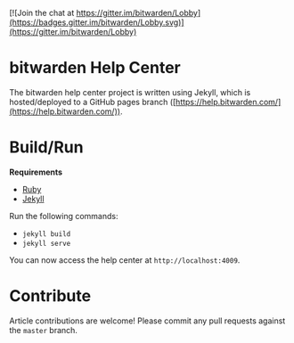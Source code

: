 [![Join the chat at https://gitter.im/bitwarden/Lobby](https://badges.gitter.im/bitwarden/Lobby.svg)](https://gitter.im/bitwarden/Lobby)

# bitwarden Help Center

The bitwarden help center project is written using Jekyll, which is hosted/deployed to a GitHub pages branch ([https://help.bitwarden.com/](https://help.bitwarden.com/)).

# Build/Run

**Requirements**
- [Ruby](https://www.ruby-lang.org/)
- [Jekyll](https://jekyllrb.com/)

Run the following commands:
- `jekyll build`
- `jekyll serve`

You can now access the help center at `http://localhost:4009`.

# Contribute

Article contributions are welcome! Please commit any pull requests against the `master` branch.
